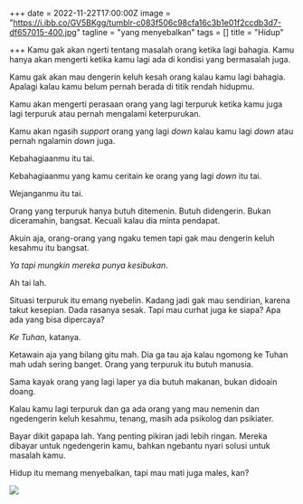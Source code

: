 +++
date = 2022-11-22T17:00:00Z
image = "https://i.ibb.co/GV5BKgg/tumblr-c083f506c98cfa16c3b1e01f2ccdb3d7-df657015-400.jpg"
tagline = "yang menyebalkan"
tags = []
title = "Hidup"

+++
Kamu gak akan ngerti tentang masalah orang ketika lagi bahagia. Kamu hanya akan mengerti ketika kamu lagi ada di kondisi yang bermasalah juga.

Kamu gak akan mau dengerin keluh kesah orang kalau kamu lagi bahagia. Apalagi kalau kamu belum pernah berada di titik rendah hidupmu.

Kamu akan mengerti perasaan orang yang lagi terpuruk ketika kamu juga lagi terpuruk atau pernah mengalami keterpurukan.

Kamu akan ngasih _support_ orang yang lagi _down_ kalau kamu lagi _down_ atau pernah ngalamin _down_ juga.

Kebahagiaanmu itu tai.

Kebahagiaanmu yang kamu ceritain ke orang yang lagi _down_ itu tai.

Wejanganmu itu tai.

Orang yang terpuruk hanya butuh ditemenin. Butuh didengerin. Bukan diceramahin, bangsat. Kecuali kalau dia minta pendapat.

Akuin aja, orang-orang yang ngaku temen tapi gak mau dengerin keluh kesahmu itu bangsat.

_Ya tapi mungkin mereka punya kesibukan_.

Ah tai lah.

Situasi terpuruk itu emang nyebelin. Kadang jadi gak mau sendirian, karena takut kesepian. Dada rasanya sesak. Tapi mau curhat juga ke siapa? Apa ada yang bisa dipercaya?

_Ke Tuhan_, katanya.

Ketawain aja yang bilang gitu mah. Dia ga tau aja kalau ngomong ke Tuhan mah udah sering banget. Orang yang terpuruk itu butuh manusia.

Sama kayak orang yang lagi laper ya dia butuh makanan, bukan didoain doang.

Kalau kamu lagi terpuruk dan ga ada orang yang mau nemenin dan ngedengerin keluh kesahmu, tenang, masih ada psikolog dan psikiater.

Bayar dikit gapapa lah. Yang penting pikiran jadi lebih ringan. Mereka dibayar untuk ngedengerin kamu, bahkan ngebantu nyari solusi untuk masalah kamu.

Hidup itu memang menyebalkan, tapi mau mati juga males, kan?

![](https://i.ibb.co/GV5BKgg/tumblr-c083f506c98cfa16c3b1e01f2ccdb3d7-df657015-400.jpg)